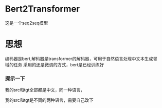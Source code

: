 # Bert2Transformer
这是一个seq2seq模型


# 思想
编码器是bert,解码器是transformer的解码器，可用于自然语言处理中文本生成领域的任务
采用的还是微调的方式，bert是已经训练好

### 提示一下
我的src和tgt全部都是中文，同一种语言，

我的src和tgt是不同的两种语言，需要自己改下

